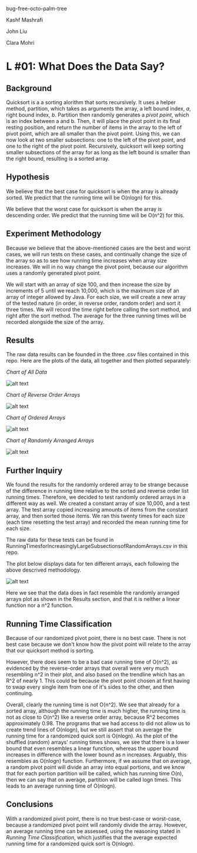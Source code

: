 bug-free-octo-palm-tree


Kashf Mashrafi

John Liu

Clara Mohri

# L #01: What Does the Data Say?

## Background
  Quicksort is a a sorting alorithm that sorts recursively. It uses a helper method, partition, which takes as arguments the array, a left bound index, *a*, right bound index, *b*. Partition then randomly generates a *pivot point*, which is an index between a and b. Then, it will place the pivot point in its final resting position, and return the number of items in the array to the left of pivot point, which are all smaller than the pivot point. Using this, we can now look at two smaller subsections: one to the left of the pivot point, and one to the right of the pivot point. Recursively, quicksort will keep sorting smaller subsections of the array for as long as the left bound is smaller than the right bound, resulting is a sorted array.

## Hypothesis

  We believe that the best case for quicksort is when the array is already sorted. We predict that the running time will be O(nlogn) for this. 
  
  We believe that the worst case for quicksort is when the array is descending order. We predict that the running time will be O(n^2) for this.

## Experiment Methodology
  Because we believe that the above-mentioned cases are the best and worst cases, we will run tests on these cases, and continually change the size of the array so as to see how running time increases when array size increases. We will in no way change the pivot point, because our algorithm uses a randomly generated pivot point.
  
  We will start with an array of size 100, and then increase the size by increments of 5 until we reach 10,000, which is the maximum size of an array of integer allowed by Java. For each size, we will create a new array of the tested nature (in order, in reverse order, random order) and sort it three times. We will record the time right before calling the sort method, and right after the sort method. The average for the three running times will be recorded alongside the size of the array.

## Results 
  The raw data results can be founded in the three .csv files contained in this repo. Here are the plots of the data, all together and then plotted separately: 

*Chart of All Data*

![alt text](https://github.com/cmohri/bug-free-octo-palm-tree/blob/master/AllTimes.png) 

*Chart of Reverse Order Arrays*

![alt text](https://github.com/cmohri/bug-free-octo-palm-tree/blob/master/Reversetimes.png)

*Chart of Ordered Arrays*

![alt text](https://github.com/cmohri/bug-free-octo-palm-tree/blob/master/SortedOrder.png)

*Chart of Randomly Arranged Arrays*

![alt text](https://github.com/cmohri/bug-free-octo-palm-tree/blob/master/Shufflegraph.png)


## Further Inquiry 
  We found the results for the randomly ordered array to be strange because of the difference in running time relative to the sorted and reverse order list running times. Therefore, we decided to test randomly ordered arrays in a different way as well. We created a constant array of size 10,000, and a test array. The test array copied increasing amounts of items from the constant array, and then sorted those items. We ran this twenty times for each size (each time resetting the test array) and recorded the mean running time for each size. 
  
  The raw data for these tests can be found in RunningTimesforIncreasinglyLargeSubsectionsofRandomArrays.csv in this repo.
  
  The plot below displays data for ten different arrays, each following the above descrived methodology. 
  
![alt text](https://github.com/cmohri/bug-free-octo-palm-tree/blob/master/samearraylargersize.png)

Here we see that the data does in fact resemble the randomly arranged arrays plot as shown in the Results section, and that it is neither a linear function nor a n^2 function.


## Running Time Classification
  Because of our randomized pivot point, there is no best case. There is not best case because we don't know how the pivot point will relate to the array that our quicksort method is sorting. 
  
  However, there does seem to be a bad case running time of O(n^2), as evidenced by the reverse-order arrays that overall were very much resembling n^2 in their plot, and also based on the trendline which has an R^2 of nearly 1. This could be because the pivot point chosen at first having to swap every single item from one of it's sides to the other, and then continuing. 
  
  Overall, clearly the running time is not O(n^2). We see that already for a sorted array, although the running time is much higher, the running time is not as close to O(n^2) like a reverse order array, because R^2 becomes approximately 0.98. The programs that we had access to did not allow us to create trend lines of O(nlogn), but we still assert that on average the running time for a randomized quick sort is O(nlogn). As the plot of the shuffled (random) arrays' running times shows, we see that there is a lower bound that even resembles a linear function, whereas the upper bound increases in difference with the lower bound as n increases. Arguably, this resembles as O(nlogn) function. Furthermore, if we assume that on average, a random pivot point will divide an array into equal portions, and we know that for each portion partition will be called, which has running time O(n), then we can say that on average, partition will be called logn times. This leads to an average running time of O(nlogn).
  
## Conclusions
  With a randomized pivot point, there is no true best-case or worst-case, because a randomized pivot point will randomly divide the array. However, an average running time can be assessed, using the reasoning stated in *Running Time Classification*, which justifies that the average expected running time for a randomized quick sort is O(nlogn).

